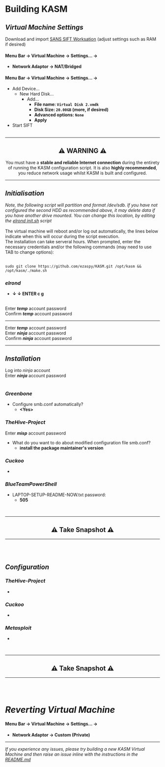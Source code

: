 # Building KASM

## _Virtual Machine Settings_
Download and import [SANS SIFT Worksation](https://www.sans.org/tools/sift-workstation/) (adjust settings such as RAM if desired)<br>

#### **Menu Bar -> Virtual Machine -> Settings... ->**

- **Network Adaptor -> NAT/Bridged**<br>

#### **Menu Bar -> Virtual Machine -> Settings... ->**
 - Add Device...
   - New Hard Disk...
     - Add...
       - **File name: `Virtual Disk 2.vmdk`**
       - **Disk Size: `20.00GB` (more, if desired)**
       - **Advanced options: `None`**
       - **Apply**
- Start SIFT<br><br>

---
<h2 align="center">⚠️ WARNING ⚠️</h2>
<p align="center">You must have a <b>stable and reliable Internet connection</b> during the entirety of running the KASM configuration script. It is also <b>highly recommended</b>, you reduce network usage whilst KASM is built and configured.</p>

---
## _Initialisation_
_Note, the following script will partition and format /dev/sdb. If you have not configured the second HDD as recommended above, it may delete data if you have another drive mounted. You can change this location, by editing the [elrond init.sh](https://github.com/ezaspy/elrond/blob/main/elrond/tools/config/scripts/init.sh) script_<br><br>
The virtual machine will reboot and/or log out automatically, the lines below indicate when this will occur during the script execution.<br>
The installation can take serveral hours. When prompted, enter the necessary credentials and/or the following commands (may need to use TAB to change options):<br><br>
```
sudo git clone https://github.com/ezaspy/KASM.git /opt/kasm && /opt/kasm/./make.sh
```
### _elrond_
 - **&darr; &darr; ENTER c g**<br><br>

Enter **_temp_** account password<br>
Confirm **_temp_** account password<br>

---

Enter **_temp_** account password<br>
Enter **_ninja_** account password<br>
Confirm **_ninja_** account password<br>

---
## _Installation_
Log into _ninja_ account<br>
Enter **_ninja_** account password<br><br>
### _Greenbone_
 - Configure smb.conf automatically?<br>
   - **&lt;Yes&gt;**<br>
### _TheHive-Project_
Enter **_misp_** account password<br>
 - What do you want to do about modified configuration file smb.conf?<br>
   - **install the package maintainer's version**<br>
### _Cuckoo_
 - 
### _BlueTeamPowerShell_
 - LAPTOP-SETUP-README-NOW.txt password:
   - **505**
<br>

---
<h2 align="center">⚠️ Take Snapshot ⚠️</h2>

---
<br><br>

## _Configuration_
### _TheHive-Project_
 - 
### _Cuckoo_
 - 
### _Metasploit_
 - 
<br>

---
<h2 align="center">⚠️ Take Snapshot ⚠️</h2>

---
<br><br>

# _Reverting Virtual Machine_

#### **Menu Bar -> Virtual Machine -> Settings... ->**

- **Network Adaptor -> Custom (Private)**<br>

---

_If you experience any issues, please try building a new KASM Virtual Machine and then raise an issue inline with the instructions in the [README.md](https://github.com/ezaspy/KASM/blob/main/kasm/README.md)_<br>
